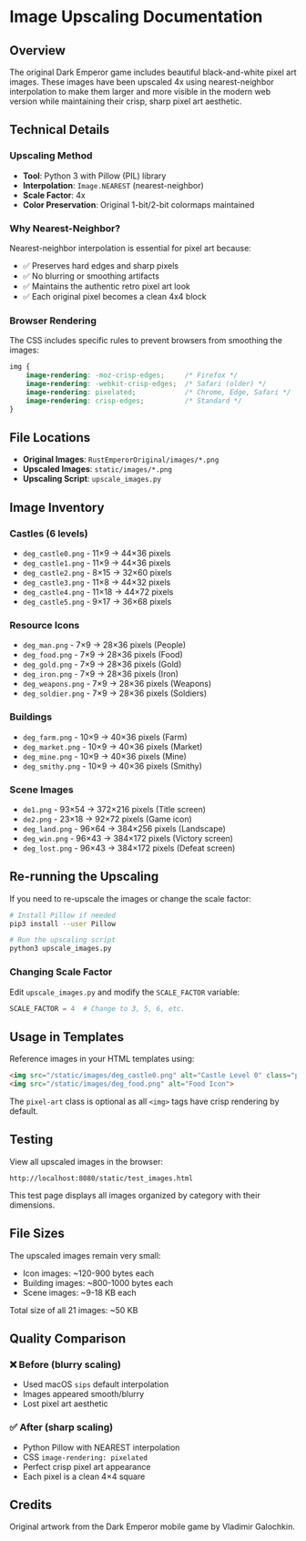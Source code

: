 # Image Upscaling Documentation

## Overview

The original Dark Emperor game includes beautiful black-and-white pixel art images. These images have been upscaled 4x using nearest-neighbor interpolation to make them larger and more visible in the modern web version while maintaining their crisp, sharp pixel art aesthetic.

## Technical Details

### Upscaling Method
- **Tool**: Python 3 with Pillow (PIL) library
- **Interpolation**: `Image.NEAREST` (nearest-neighbor)
- **Scale Factor**: 4x
- **Color Preservation**: Original 1-bit/2-bit colormaps maintained

### Why Nearest-Neighbor?
Nearest-neighbor interpolation is essential for pixel art because:
- ✅ Preserves hard edges and sharp pixels
- ✅ No blurring or smoothing artifacts
- ✅ Maintains the authentic retro pixel art look
- ✅ Each original pixel becomes a clean 4x4 block

### Browser Rendering
The CSS includes specific rules to prevent browsers from smoothing the images:
```css
img {
    image-rendering: -moz-crisp-edges;     /* Firefox */
    image-rendering: -webkit-crisp-edges;  /* Safari (older) */
    image-rendering: pixelated;            /* Chrome, Edge, Safari */
    image-rendering: crisp-edges;          /* Standard */
}
```

## File Locations

- **Original Images**: `RustEmperorOriginal/images/*.png`
- **Upscaled Images**: `static/images/*.png`
- **Upscaling Script**: `upscale_images.py`

## Image Inventory

### Castles (6 levels)
- `deg_castle0.png` - 11×9 → 44×36 pixels
- `deg_castle1.png` - 11×9 → 44×36 pixels
- `deg_castle2.png` - 8×15 → 32×60 pixels
- `deg_castle3.png` - 11×8 → 44×32 pixels
- `deg_castle4.png` - 11×18 → 44×72 pixels
- `deg_castle5.png` - 9×17 → 36×68 pixels

### Resource Icons
- `deg_man.png` - 7×9 → 28×36 pixels (People)
- `deg_food.png` - 7×9 → 28×36 pixels (Food)
- `deg_gold.png` - 7×9 → 28×36 pixels (Gold)
- `deg_iron.png` - 7×9 → 28×36 pixels (Iron)
- `deg_weapons.png` - 7×9 → 28×36 pixels (Weapons)
- `deg_soldier.png` - 7×9 → 28×36 pixels (Soldiers)

### Buildings
- `deg_farm.png` - 10×9 → 40×36 pixels (Farm)
- `deg_market.png` - 10×9 → 40×36 pixels (Market)
- `deg_mine.png` - 10×9 → 40×36 pixels (Mine)
- `deg_smithy.png` - 10×9 → 40×36 pixels (Smithy)

### Scene Images
- `de1.png` - 93×54 → 372×216 pixels (Title screen)
- `de2.png` - 23×18 → 92×72 pixels (Game icon)
- `deg_land.png` - 96×64 → 384×256 pixels (Landscape)
- `deg_win.png` - 96×43 → 384×172 pixels (Victory screen)
- `deg_lost.png` - 96×43 → 384×172 pixels (Defeat screen)

## Re-running the Upscaling

If you need to re-upscale the images or change the scale factor:

```bash
# Install Pillow if needed
pip3 install --user Pillow

# Run the upscaling script
python3 upscale_images.py
```

### Changing Scale Factor
Edit `upscale_images.py` and modify the `SCALE_FACTOR` variable:
```python
SCALE_FACTOR = 4  # Change to 3, 5, 6, etc.
```

## Usage in Templates

Reference images in your HTML templates using:
```html
<img src="/static/images/deg_castle0.png" alt="Castle Level 0" class="pixel-art">
<img src="/static/images/deg_food.png" alt="Food Icon">
```

The `pixel-art` class is optional as all `<img>` tags have crisp rendering by default.

## Testing

View all upscaled images in the browser:
```
http://localhost:8080/static/test_images.html
```

This test page displays all images organized by category with their dimensions.

## File Sizes

The upscaled images remain very small:
- Icon images: ~120-900 bytes each
- Building images: ~800-1000 bytes each
- Scene images: ~9-18 KB each

Total size of all 21 images: ~50 KB

## Quality Comparison

### ❌ Before (blurry scaling)
- Used macOS `sips` default interpolation
- Images appeared smooth/blurry
- Lost pixel art aesthetic

### ✅ After (sharp scaling)
- Python Pillow with NEAREST interpolation
- CSS `image-rendering: pixelated`
- Perfect crisp pixel art appearance
- Each pixel is a clean 4×4 square

## Credits

Original artwork from the Dark Emperor mobile game by Vladimir Galochkin.